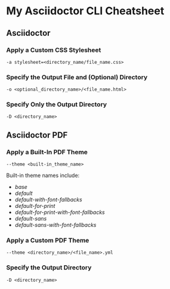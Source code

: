 # My Asciidoctor CLI Cheatsheet

## Asciidoctor

### Apply a Custom CSS Stylesheet

    -a stylesheet=<directory_name/file_name.css>

### Specify the Output File and (Optional) Directory

    -o <optional_directory_name>/<file_name.html>

### Specify Only the Output Directory

    -D <directory_name>

## Asciidoctor PDF

### Apply a Built-In PDF Theme

    --theme <built-in_theme_name>

Built-in theme names include:

* *base*
* *default*
* *default-with-font-fallbacks*
* *default-for-print*
* *default-for-print-with-font-fallbacks*
* *default-sans*
* *default-sans-with-font-fallbacks*

### Apply a Custom PDF Theme

    --theme <directory_name>/<file_name>.yml

### Specify the Output Directory

    -D <directory_name>


